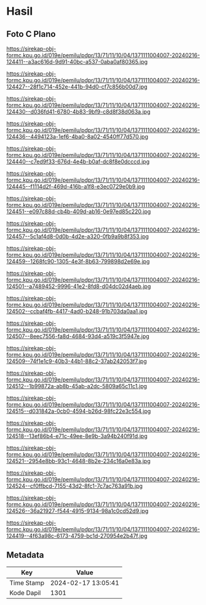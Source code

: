 # Hasil

## Foto C Plano

https://sirekap-obj-formc.kpu.go.id/019e/pemilu/pdpr/13/71/11/10/04/1371111004007-20240216-124411--a3ac616d-9d91-40bc-a537-0aba0af80365.jpg

https://sirekap-obj-formc.kpu.go.id/019e/pemilu/pdpr/13/71/11/10/04/1371111004007-20240216-124427--28f1c714-452e-441b-94d0-cf7c856b00d7.jpg

https://sirekap-obj-formc.kpu.go.id/019e/pemilu/pdpr/13/71/11/10/04/1371111004007-20240216-124430--d036fd41-6780-4b83-9bf9-c8d8f38d063a.jpg

https://sirekap-obj-formc.kpu.go.id/019e/pemilu/pdpr/13/71/11/10/04/1371111004007-20240216-124436--4494123a-1ef6-4ba0-8a02-4540ff77d570.jpg

https://sirekap-obj-formc.kpu.go.id/019e/pemilu/pdpr/13/71/11/10/04/1371111004007-20240216-124440--c7ed9f33-676d-4e4b-b0af-dc8f8e0dcccd.jpg

https://sirekap-obj-formc.kpu.go.id/019e/pemilu/pdpr/13/71/11/10/04/1371111004007-20240216-124445--f1114d2f-469d-416b-a1f8-e3ec0729e0b9.jpg

https://sirekap-obj-formc.kpu.go.id/019e/pemilu/pdpr/13/71/11/10/04/1371111004007-20240216-124451--e097c88d-cb4b-409d-ab16-0e97ed85c220.jpg

https://sirekap-obj-formc.kpu.go.id/019e/pemilu/pdpr/13/71/11/10/04/1371111004007-20240216-124457--5c1af4d8-0d0b-4d2e-a320-0fb9a9b8f353.jpg

https://sirekap-obj-formc.kpu.go.id/019e/pemilu/pdpr/13/71/11/10/04/1371111004007-20240216-124459--1268fc90-1305-4e3f-8b63-799898d2e69e.jpg

https://sirekap-obj-formc.kpu.go.id/019e/pemilu/pdpr/13/71/11/10/04/1371111004007-20240216-124501--a7489452-9996-41e2-8fd8-d04dc02d4aeb.jpg

https://sirekap-obj-formc.kpu.go.id/019e/pemilu/pdpr/13/71/11/10/04/1371111004007-20240216-124502--ccbaf4fb-4417-4ad0-b248-91b703da0aa1.jpg

https://sirekap-obj-formc.kpu.go.id/019e/pemilu/pdpr/13/71/11/10/04/1371111004007-20240216-124507--8eec7556-fa8d-4684-93d4-a519c3f5947e.jpg

https://sirekap-obj-formc.kpu.go.id/019e/pemilu/pdpr/13/71/11/10/04/1371111004007-20240216-124509--74f1e1c9-40b3-44b1-88c2-37ab242053f7.jpg

https://sirekap-obj-formc.kpu.go.id/019e/pemilu/pdpr/13/71/11/10/04/1371111004007-20240216-124512--1b99872a-ab8b-45ab-a2dc-5809a65c11c1.jpg

https://sirekap-obj-formc.kpu.go.id/019e/pemilu/pdpr/13/71/11/10/04/1371111004007-20240216-124515--d031842a-0cb0-4594-b26d-98fc22e3c554.jpg

https://sirekap-obj-formc.kpu.go.id/019e/pemilu/pdpr/13/71/11/10/04/1371111004007-20240216-124518--13ef86b4-e71c-49ee-8e9b-3a94b240f91d.jpg

https://sirekap-obj-formc.kpu.go.id/019e/pemilu/pdpr/13/71/11/10/04/1371111004007-20240216-124521--2954e8bb-93c1-4648-8b2e-234c16a0e83a.jpg

https://sirekap-obj-formc.kpu.go.id/019e/pemilu/pdpr/13/71/11/10/04/1371111004007-20240216-124524--cf0ffbcd-7155-43d2-8fc1-7c7ac763a91b.jpg

https://sirekap-obj-formc.kpu.go.id/019e/pemilu/pdpr/13/71/11/10/04/1371111004007-20240216-124526--36a21927-f544-4915-9134-98a1c0cd52d9.jpg

https://sirekap-obj-formc.kpu.go.id/019e/pemilu/pdpr/13/71/11/10/04/1371111004007-20240216-124419--4f63a98c-6173-4759-bc1d-270954e2b47f.jpg


## Metadata

| Key        | Value               |
| ---------- | ------------------- |
| Time Stamp | 2024-02-17 13:05:41 |
| Kode Dapil | 1301                |



